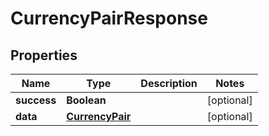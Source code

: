 # CurrencyPairResponse

## Properties
Name | Type | Description | Notes
------------ | ------------- | ------------- | -------------
**success** | **Boolean** |  |  [optional]
**data** | [**CurrencyPair**](CurrencyPair.md) |  |  [optional]
